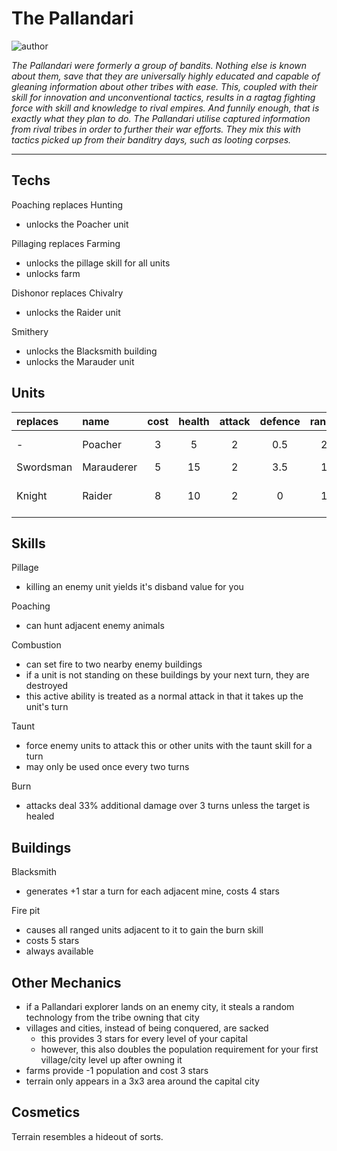 # The Pallandari

![author](https://img.shields.io/badge/author-Ⴚrim%20Squeaker%231224-%237289DA)

*The Pallandari were formerly a group of bandits. Nothing else is known about them, save that they are universally highly educated and capable of gleaning information about other tribes with ease. This, coupled with their skill for innovation and unconventional tactics, results in a ragtag fighting force with skill and knowledge to rival empires. And funnily enough, that is exactly what they plan to do. The Pallandari utilise captured information from rival tribes in order to further their war efforts. They mix this with tactics picked up from their banditry days, such as looting corpses.*

---

## Techs

Poaching replaces Hunting

- unlocks the Poacher unit

Pillaging replaces Farming

- unlocks the pillage skill for all units
- unlocks farm

Dishonor replaces Chivalry

- unlocks the Raider unit

Smithery

- unlocks the Blacksmith building
- unlocks the Marauder unit

## Units

| replaces | name | cost | health | attack | defence | range | movement | skills |
|:---------|:-----|:----:|:------:|:------:|:-------:|:-----:|:--------:|:-------|
| - | Poacher | 3 | 5 | 2 | 0.5 | 2 | 1 | Sneak, Poaching |
| Swordsman | Marauderer | 5 | 15 | 2 | 3.5 | 1 | 1 | Taunt, Dash |
| Knight | Raider | 8 | 10 | 2 | 0 | 1 | 2 | Sneak, Combustion, Escape |

## Skills

Pillage

- killing an enemy unit yields it's disband value for you

Poaching

- can hunt adjacent enemy animals

Combustion

- can set fire to two nearby enemy buildings
- if a unit is not standing on these buildings by your next turn, they are destroyed
- this active ability is treated as a normal attack in that it takes up the unit's turn

Taunt

- force enemy units to attack this or other units with the taunt skill for a turn
- may only be used once every two turns

Burn

- attacks deal 33% additional damage over 3 turns unless the target is healed

## Buildings

Blacksmith

- generates +1 star a turn for each adjacent mine, costs 4 stars

Fire pit

- causes all ranged units adjacent to it to gain the burn skill
- costs 5 stars
- always available

## Other Mechanics

- if a Pallandari explorer lands on an enemy city, it steals a random technology from the tribe owning that city
- villages and cities, instead of being conquered, are sacked
    - this provides 3 stars for every level of your capital
    - however, this also doubles the population requirement for your first village/city level up after owning it
- farms provide -1 population and cost 3 stars
- terrain only appears in a 3x3 area around the capital city

## Cosmetics

Terrain resembles a hideout of sorts.
